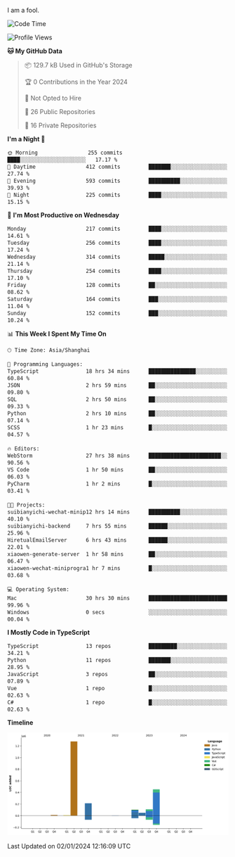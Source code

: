 I am a fool.

<!--START_SECTION:waka-->
![Code Time](http://img.shields.io/badge/Code%20Time-1%2C038%20hrs%2035%20mins-blue)

![Profile Views](http://img.shields.io/badge/Profile%20Views-1-blue)

**🐱 My GitHub Data** 

> 📦 129.7 kB Used in GitHub's Storage 
 > 
> 🏆 0 Contributions in the Year 2024
 > 
> 🚫 Not Opted to Hire
 > 
> 📜 26 Public Repositories 
 > 
> 🔑 16 Private Repositories 
 > 
**I'm a Night 🦉** 

```text
🌞 Morning                255 commits         ████░░░░░░░░░░░░░░░░░░░░░   17.17 % 
🌆 Daytime                412 commits         ███████░░░░░░░░░░░░░░░░░░   27.74 % 
🌃 Evening                593 commits         ██████████░░░░░░░░░░░░░░░   39.93 % 
🌙 Night                  225 commits         ████░░░░░░░░░░░░░░░░░░░░░   15.15 % 
```
📅 **I'm Most Productive on Wednesday** 

```text
Monday                   217 commits         ████░░░░░░░░░░░░░░░░░░░░░   14.61 % 
Tuesday                  256 commits         ████░░░░░░░░░░░░░░░░░░░░░   17.24 % 
Wednesday                314 commits         █████░░░░░░░░░░░░░░░░░░░░   21.14 % 
Thursday                 254 commits         ████░░░░░░░░░░░░░░░░░░░░░   17.10 % 
Friday                   128 commits         ██░░░░░░░░░░░░░░░░░░░░░░░   08.62 % 
Saturday                 164 commits         ███░░░░░░░░░░░░░░░░░░░░░░   11.04 % 
Sunday                   152 commits         ███░░░░░░░░░░░░░░░░░░░░░░   10.24 % 
```


📊 **This Week I Spent My Time On** 

```text
🕑︎ Time Zone: Asia/Shanghai

💬 Programming Languages: 
TypeScript               18 hrs 34 mins      ███████████████░░░░░░░░░░   60.84 % 
JSON                     2 hrs 59 mins       ██░░░░░░░░░░░░░░░░░░░░░░░   09.80 % 
SQL                      2 hrs 50 mins       ██░░░░░░░░░░░░░░░░░░░░░░░   09.33 % 
Python                   2 hrs 10 mins       ██░░░░░░░░░░░░░░░░░░░░░░░   07.14 % 
SCSS                     1 hr 23 mins        █░░░░░░░░░░░░░░░░░░░░░░░░   04.57 % 

🔥 Editors: 
WebStorm                 27 hrs 38 mins      ███████████████████████░░   90.56 % 
VS Code                  1 hr 50 mins        ██░░░░░░░░░░░░░░░░░░░░░░░   06.03 % 
PyCharm                  1 hr 2 mins         █░░░░░░░░░░░░░░░░░░░░░░░░   03.41 % 

🐱‍💻 Projects: 
suibianyichi-wechat-minip12 hrs 14 mins      ██████████░░░░░░░░░░░░░░░   40.10 % 
suibianyichi-backend     7 hrs 55 mins       ██████░░░░░░░░░░░░░░░░░░░   25.96 % 
HiretualEmailServer      6 hrs 43 mins       ██████░░░░░░░░░░░░░░░░░░░   22.01 % 
xiaowen-generate-server  1 hr 58 mins        ██░░░░░░░░░░░░░░░░░░░░░░░   06.47 % 
xiaowen-wechat-miniprogra1 hr 7 mins         █░░░░░░░░░░░░░░░░░░░░░░░░   03.68 % 

💻 Operating System: 
Mac                      30 hrs 30 mins      █████████████████████████   99.96 % 
Windows                  0 secs              ░░░░░░░░░░░░░░░░░░░░░░░░░   00.04 % 
```

**I Mostly Code in TypeScript** 

```text
TypeScript               13 repos            █████████░░░░░░░░░░░░░░░░   34.21 % 
Python                   11 repos            ███████░░░░░░░░░░░░░░░░░░   28.95 % 
JavaScript               3 repos             ██░░░░░░░░░░░░░░░░░░░░░░░   07.89 % 
Vue                      1 repo              █░░░░░░░░░░░░░░░░░░░░░░░░   02.63 % 
C#                       1 repo              █░░░░░░░░░░░░░░░░░░░░░░░░   02.63 % 
```



**Timeline**

![Lines of Code chart](https://raw.githubusercontent.com/VeejaLiu/VeejaLiu/master/assets/bar_graph.png)


 Last Updated on 02/01/2024 12:16:09 UTC
<!--END_SECTION:waka-->
